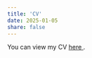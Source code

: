 ```yaml
---
title: 'CV'
date: 2025-01-05
share: false
---
```


You can view my CV <a href="/uploads/cv.pdf" target="_blank" class="btn btn-primary">here
  </a>.
